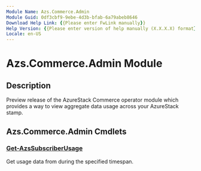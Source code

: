 ```yaml
---
Module Name: Azs.Commerce.Admin
Module Guid: 0df3cbf9-9ebe-4d3b-bfab-6a79abeb8646
Download Help Link: {{Please enter FwLink manually}}
Help Version: {{Please enter version of help manually (X.X.X.X) format}}
Locale: en-US
---
```


# Azs.Commerce.Admin Module
## Description
Preview release of the AzureStack Commerce operator module which provides a way to view aggregate data usage across your AzureStack stamp.

## Azs.Commerce.Admin Cmdlets
### [Get-AzsSubscriberUsage](Get-AzsSubscriberUsage.md)
Get usage data from during the specified timespan.

